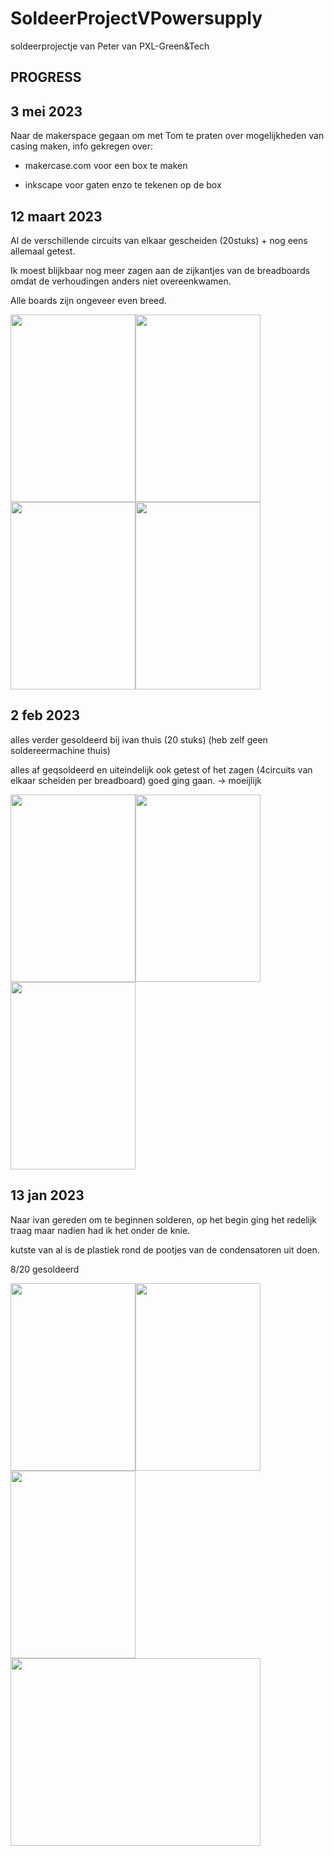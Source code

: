 # SoldeerProjectVPowersupply
soldeerprojectje van Peter van PXL-Green&amp;Tech

## PROGRESS
## 3 mei 2023

Naar de makerspace gegaan om met Tom te praten over mogelijkheden van casing maken, info gekregen over:

* makercase.com voor een box te maken

* inkscape voor gaten enzo te tekenen op de box


## 12 maart 2023

Al de verschillende circuits van elkaar gescheiden (20stuks) + nog eens allemaal getest.

Ik moest blijkbaar nog meer zagen aan de zijkantjes van de breadboards omdat de verhoudingen anders niet overeenkwamen.

Alle boards zijn ongeveer even breed.


<img src="https://user-images.githubusercontent.com/79915408/225068516-b9f34e57-f378-45c5-afa0-612b9ac4292b.jpg" width="200" height="300" /><img src="https://user-images.githubusercontent.com/79915408/225068496-a96299dd-558d-4f0f-abbc-861397b36aab.jpg" width="200" height="300" />
<img src="https://user-images.githubusercontent.com/79915408/225068484-64603604-a772-4547-b634-000dc5fcd21e.jpg" width="200" height="300" /><img src="https://user-images.githubusercontent.com/79915408/225068364-be96b8fd-04f2-45c9-b54d-c49a0e0beb93.jpg" width="200" height="300" />

## 2 feb 2023

alles verder gesoldeerd bij ivan thuis (20 stuks) (heb zelf geen soldereermachine thuis)

alles af geqsoldeerd en uiteindelijk ook getest of het zagen (4circuits van elkaar scheiden per breadboard) goed ging gaan. -> moeijlijk

<img src="https://user-images.githubusercontent.com/79915408/216780288-c7c40652-e48b-4035-a2fc-22480e1c133a.jpg" width="200" height="300" /><img src="https://user-images.githubusercontent.com/79915408/216780296-0f805722-faea-425b-bf8f-66fcc0c1eb68.jpg" width="200" height="300" /><img src="https://user-images.githubusercontent.com/79915408/216780310-f8936921-a94b-4248-b1ad-62024e9495d9.jpg" width="200" height="300" />


## 13 jan 2023
Naar ivan gereden om te beginnen solderen, op het begin ging het redelijk traag maar nadien had ik het onder de knie.

kutste van al is de plastiek rond de pootjes van de condensatoren uit doen.

8/20 gesoldeerd

<img src="https://user-images.githubusercontent.com/79915408/212538925-44ad7177-7b7c-4fc8-8823-9861a7eb2ff0.jpg" width="200" height="300" /><img src="https://user-images.githubusercontent.com/79915408/212539047-e8e287ec-c606-4205-ba7e-0bf4059a5971.jpg" width="200" height="300" /><img src="https://user-images.githubusercontent.com/79915408/212539085-a25dbaab-8a73-413f-8f17-8c0f49164427.jpg" width="200" height="300" /><img src="https://user-images.githubusercontent.com/79915408/212539113-d4e4ac90-124a-47fb-9ef4-fec72f419b64.jpg" width="400" height="300" />




